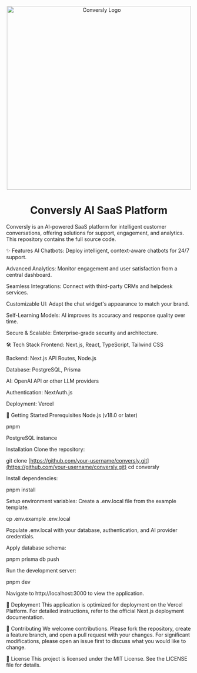 <div align="center">
<img src="https://www.google.com/search?q=https://placehold.co/600x300/7c3aed/ffffff%3Ftext%3DConversly" alt="Conversly Logo" width="500"/>
<h1 align="center">Conversly AI SaaS Platform</h1>
</div>

Conversly is an AI-powered SaaS platform for intelligent customer conversations, offering solutions for support, engagement, and analytics. This repository contains the full source code.

✨ Features
AI Chatbots: Deploy intelligent, context-aware chatbots for 24/7 support.

Advanced Analytics: Monitor engagement and user satisfaction from a central dashboard.

Seamless Integrations: Connect with third-party CRMs and helpdesk services.

Customizable UI: Adapt the chat widget's appearance to match your brand.

Self-Learning Models: AI improves its accuracy and response quality over time.

Secure & Scalable: Enterprise-grade security and architecture.

🛠️ Tech Stack
Frontend: Next.js, React, TypeScript, Tailwind CSS

Backend: Next.js API Routes, Node.js

Database: PostgreSQL, Prisma

AI: OpenAI API or other LLM providers

Authentication: NextAuth.js

Deployment: Vercel

🏁 Getting Started
Prerequisites
Node.js (v18.0 or later)

pnpm

PostgreSQL instance

Installation
Clone the repository:

git clone [https://github.com/your-username/conversly.git](https://github.com/your-username/conversly.git)
cd conversly

Install dependencies:

pnpm install

Setup environment variables:
Create a .env.local file from the example template.

cp .env.example .env.local

Populate .env.local with your database, authentication, and AI provider credentials.

Apply database schema:

pnpm prisma db push

Run the development server:

pnpm dev

Navigate to http://localhost:3000 to view the application.

🚀 Deployment
This application is optimized for deployment on the Vercel Platform. For detailed instructions, refer to the official Next.js deployment documentation.

🤝 Contributing
We welcome contributions. Please fork the repository, create a feature branch, and open a pull request with your changes. For significant modifications, please open an issue first to discuss what you would like to change.

📄 License
This project is licensed under the MIT License. See the LICENSE file for details.
